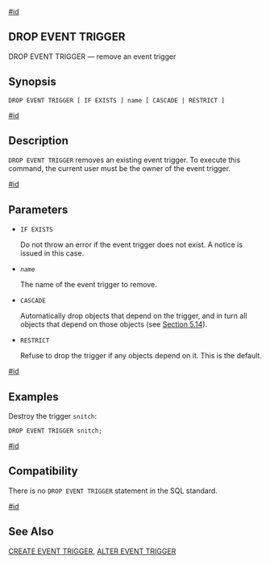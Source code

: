 [#id](#SQL-DROPEVENTTRIGGER)

## DROP EVENT TRIGGER

DROP EVENT TRIGGER — remove an event trigger

## Synopsis

```
DROP EVENT TRIGGER [ IF EXISTS ] name [ CASCADE | RESTRICT ]
```

[#id](#id-1.9.3.110.5)

## Description

`DROP EVENT TRIGGER` removes an existing event trigger. To execute this command, the current user must be the owner of the event trigger.

[#id](#id-1.9.3.110.6)

## Parameters

* `IF EXISTS`

  Do not throw an error if the event trigger does not exist. A notice is issued in this case.

* *`name`*

  The name of the event trigger to remove.

* `CASCADE`

  Automatically drop objects that depend on the trigger, and in turn all objects that depend on those objects (see [Section 5.14](ddl-depend)).

* `RESTRICT`

  Refuse to drop the trigger if any objects depend on it. This is the default.

[#id](#SQL-DROPEVENTTRIGGER-EXAMPLES)

## Examples

Destroy the trigger `snitch`:

```
DROP EVENT TRIGGER snitch;
```

[#id](#SQL-DROPEVENTTRIGGER-COMPATIBILITY)

## Compatibility

There is no `DROP EVENT TRIGGER` statement in the SQL standard.

[#id](#id-1.9.3.110.9)

## See Also

[CREATE EVENT TRIGGER](sql-createeventtrigger), [ALTER EVENT TRIGGER](sql-altereventtrigger)
